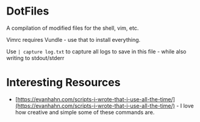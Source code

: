 # DotFiles
A compilation of modified files for the shell, vim, etc.

Vimrc requires Vundle - use that to install everything.

Use `| capture log.txt` to capture all logs to save in this file - while also writing to stdout/stderr

# Interesting Resources

- [https://evanhahn.com/scripts-i-wrote-that-i-use-all-the-time/](https://evanhahn.com/scripts-i-wrote-that-i-use-all-the-time/) - I love how creative and simple some of these commands are.
